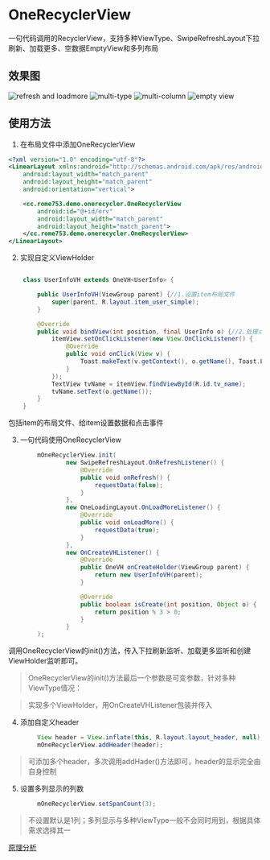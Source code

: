 # OneRecyclerView
一句代码调用的RecyclerView，支持多种ViewType、SwipeRefreshLayout下拉刷新、加载更多、空数据EmptyView和多列布局

## 效果图
![refresh and loadmore](https://github.com/rome753/OneRecyclerView/raw/master/screenshots/orv_base.gif)
![multi-type](https://github.com/rome753/OneRecyclerView/raw/master/screenshots/orv_types.gif)
![multi-column](https://github.com/rome753/OneRecyclerView/raw/master/screenshots/orv_columns.gif)
![empty view](https://github.com/rome753/OneRecyclerView/raw/master/screenshots/orv_empty.gif)


## 使用方法

1. 在布局文件中添加OneRecyclerView
```xml
<?xml version="1.0" encoding="utf-8"?>
<LinearLayout xmlns:android="http://schemas.android.com/apk/res/android"
    android:layout_width="match_parent"
    android:layout_height="match_parent"
    android:orientation="vertical">

    <cc.rome753.demo.onerecycler.OneRecyclerView
        android:id="@+id/orv"
        android:layout_width="match_parent"
        android:layout_height="match_parent">
    </cc.rome753.demo.onerecycler.OneRecyclerView>
</LinearLayout>
```

2. 实现自定义ViewHolder
```java

    class UserInfoVH extends OneVH<UserInfo> {

        public UserInfoVH(ViewGroup parent) {//1.设置item布局文件
            super(parent, R.layout.item_user_simple);
        }

        @Override
        public void bindView(int position, final UserInfo o) {//2.处理点击事件和设置数据
            itemView.setOnClickListener(new View.OnClickListener() {
                @Override
                public void onClick(View v) {
                    Toast.makeText(v.getContext(), o.getName(), Toast.LENGTH_SHORT).show();
                }
            });
            TextView tvName = itemView.findViewById(R.id.tv_name);
            tvName.setText(o.getName());
        }
    }
```

包括item的布局文件、给item设置数据和点击事件

3. 一句代码使用OneRecyclerView
```java
        mOneRecyclerView.init(
                new SwipeRefreshLayout.OnRefreshListener() {
                    @Override
                    public void onRefresh() {
                        requestData(false);
                    }
                },
                new OneLoadingLayout.OnLoadMoreListener() {
                    @Override
                    public void onLoadMore() {
                        requestData(true);
                    }
                },
                new OnCreateVHListener() {
                    @Override
                    public OneVH onCreateHolder(ViewGroup parent) {
                        return new UserInfoVH(parent);
                    }

                    @Override
                    public boolean isCreate(int position, Object o) {
                        return position % 3 > 0;
                    }
                }
        );
```
调用OneRecyclerView的init()方法，传入下拉刷新监听、加载更多监听和创建ViewHolder监听即可。

> OneRecyclerView的init()方法最后一个参数是可变参数，针对多种ViewType情况：

> 实现多个ViewHolder，用OnCreateVHListener包装并传入

4. 添加自定义header
```java
        View header = View.inflate(this, R.layout.layout_header, null);
        mOneRecyclerView.addHeader(header);
```

> 可添加多个header，多次调用addHader()方法即可，header的显示完全由自身控制

5. 设置多列显示的列数
```java
        mOneRecyclerView.setSpanCount(3);
```

> 不设置默认是1列；多列显示与多种ViewType一般不会同时用到，根据具体需求选择其一

[原理分析](http://www.jianshu.com/p/d73b937bcc0d)